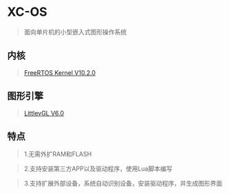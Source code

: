 # XC-OS
> 面向单片机的小型嵌入式图形操作系统

## 内核
> [FreeRTOS Kernel V10.2.0](https://www.freertos.org)

## 图形引擎
> [LittlevGL V6.0](https://github.com/littlevgl/lvgl)

## 特点
> 1.无需外扩RAM和FLASH
  
> 2.支持安装第三方APP以及驱动程序，使用Lua脚本编写
  
> 3.支持扩展外部设备，系统自动识别设备，安装驱动程序，并生成图形界面
  
